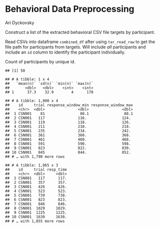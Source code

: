 Behavioral Data Preprocessing
================
Ari Dyckovsky

Construct a list of the extracted behavioral CSV file targets by
participant.

Read CSVs into dataframe `combined_df` after using `tar_read_raw` to get
the file path for participants from targets. Will include *all*
participants and include an `id` column to identify the participant
individually.

Count of participants by unique id.

    ## [1] 50

    ## # A tibble: 1 x 4
    ##   `mean(n)` `sd(n)` `min(n)` `max(n)`
    ##       <dbl>   <dbl>    <int>    <int>
    ## 1      37.3    32.9        4      170

    ## # A tibble: 1,800 x 4
    ##    id     trial response_window_min response_window_max
    ##    <chr>  <dbl>               <dbl>               <dbl>
    ##  1 CSN001    81                80.1                88.1
    ##  2 CSN001   117               116.                124. 
    ##  3 CSN001   119               118.                126. 
    ##  4 CSN001   211               210.                218. 
    ##  5 CSN001   235               234.                242. 
    ##  6 CSN001   361               360.                368. 
    ##  7 CSN001   461               460.                468. 
    ##  8 CSN001   591               590.                598. 
    ##  9 CSN001   823               822.                830. 
    ## 10 CSN001   845               844.                852. 
    ## # … with 1,790 more rows

    ## # A tibble: 1,865 x 3
    ##    id     trial resp_time
    ##    <chr>  <dbl>     <dbl>
    ##  1 CSN001   117      117.
    ##  2 CSN001   357      357.
    ##  3 CSN001   426      426.
    ##  4 CSN001   523      523.
    ##  5 CSN001   739      738.
    ##  6 CSN001   823      823.
    ##  7 CSN001   846      846.
    ##  8 CSN001  1029     1029.
    ##  9 CSN001  1225     1225.
    ## 10 CSN001  1630     1630.
    ## # … with 1,855 more rows
